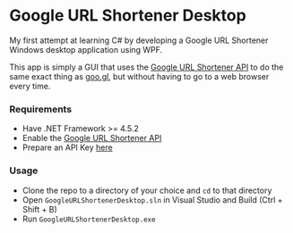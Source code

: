 # Google URL Shortener Desktop

My first attempt at learning C# by developing a Google URL Shortener Windows
desktop application using WPF.

This app is simply a GUI that uses the
[Google URL Shortener API](https://goo.gl/1uh11c) to do the same exact thing as
[goo.gl](https://goo.gl/), but without having to go to a web browser every time.

### Requirements

* Have .NET Framework >= 4.5.2
* Enable the [Google URL Shortener API](https://goo.gl/pZbaF)
* Prepare an API Key [here](https://goo.gl/kkvx2K)

### Usage

* Clone the repo to a directory of your choice and `cd` to that directory
* Open `GoogleURLShortenerDesktop.sln` in Visual Studio and Build
(Ctrl + Shift + B)
* Run `GoogleURLShortenerDesktop.exe`
